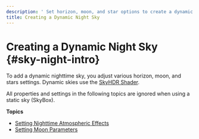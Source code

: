 ```yaml
---
description: ' Set horizon, moon, and star options to create a dynamic sky in &ALY;. '
title: Creating a Dynamic Night Sky
---
```

# Creating a Dynamic Night Sky {#sky-night-intro}

To add a dynamic nighttime sky, you adjust various horizon, moon, and stars settings\. Dynamic skies use the [SkyHDR Shader](/docs/userguide/shaders/skyhdr.md)\.

All properties and settings in the following topics are ignored when using a static sky \(SkyBox\)\.

**Topics**
+ [Setting Nighttime Atmospheric Effects](/docs/userguide/sky/night-atmosphere.md)
+ [Setting Moon Parameters](/docs/userguide/sky/night-moon-params.md)